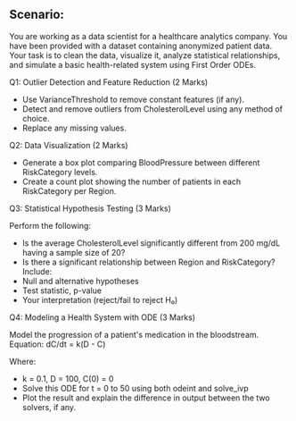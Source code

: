 ## Scenario: 

You are working as a data scientist for a healthcare analytics company. You have been 
provided with a dataset containing anonymized patient data. Your task is to clean the data, 
visualize it, analyze statistical relationships, and simulate a basic health-related system 
using First Order ODEs. 

Q1: Outlier Detection and Feature Reduction (2 Marks) 
- Use VarianceThreshold to remove constant features (if any).
- Detect and remove outliers from CholesterolLevel using any method of choice.
- Replace any missing values. 

Q2: Data Visualization (2 Marks) 
- Generate a box plot comparing BloodPressure between different RiskCategory levels. 
- Create a count plot showing the number of patients in each RiskCategory per Region. 

Q3: Statistical Hypothesis Testing (3 Marks) 

Perform the following: 
- Is the average CholesterolLevel significantly different from 200 mg/dL having a sample 
size of 20? 
- Is there a significant relationship between Region and RiskCategory? 
Include:
- Null and alternative hypotheses
- Test statistic, p-value
- Your interpretation (reject/fail to reject H₀) 

Q4: Modeling a Health System with ODE (3 Marks) 

Model the progression of a patient's medication in the bloodstream. 
Equation: 
dC/dt = k(D - C) 

Where: 
- k = 0.1, D = 100, C(0) = 0 
- Solve this ODE for t = 0 to 50 using both odeint and solve_ivp 
- Plot the result and explain the difference in output between the two solvers, if any.
